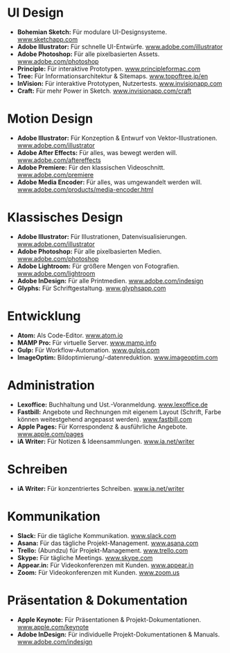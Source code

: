 # UI Design
- **Bohemian Sketch:** Für modulare UI-Designsysteme. www.sketchapp.com
- **Adobe Illustrator:** Für schnelle UI-Entwürfe. www.adobe.com/illustrator
- **Adobe Photoshop:** Für alle pixelbasierten Assets. www.adobe.com/photoshop
- **Principle:** Für interaktive Prototypen. www.principleformac.com
- **Tree:** Für Informationsarchitektur & Sitemaps. www.topoftree.jp/en
- **InVision:** Für interaktive Prototypen, Nutzertests. www.invisionapp.com
- **Craft:** Für mehr Power in Sketch. www.invisionapp.com/craft

# Motion Design
- **Adobe Illustrator:** Für Konzeption & Entwurf von Vektor-Illustrationen. www.adobe.com/illustrator
- **Adobe After Effects:** Für alles, was bewegt werden will. www.adobe.com/aftereffects
- **Adobe Premiere:** Für den klassischen Videoschnitt. www.adobe.com/premiere
- **Adobe Media Encoder:** Für alles, was umgewandelt werden will. www.adobe.com/products/media-encoder.html

# Klassisches Design
- **Adobe Illustrator:** Für Illustrationen, Datenvisualisierungen. www.adobe.com/illustrator
- **Adobe Photoshop:** Für alle pixelbasierten Medien. www.adobe.com/photoshop
- **Adobe Lightroom:** Für größere Mengen von Fotografien. www.adobe.com/lightroom
- **Adobe InDesign:** Für alle Printmedien. www.adobe.com/indesign
- **Glyphs:** Für Schriftgestaltung. www.glyphsapp.com

# Entwicklung
- **Atom:** Als Code-Editor. www.atom.io
- **MAMP Pro:** Für virtuelle Server. www.mamp.info
- **Gulp:** Für Workflow-Automation. www.gulpjs.com
- **ImageOptim:** Bildoptimierung/-datenreduktion. www.imageoptim.com

# Administration
- **Lexoffice:** Buchhaltung und Ust.-Voranmeldung. www.lexoffice.de
- **Fastbill:** Angebote und Rechnungen mit eigenem Layout (Schrift, Farbe können weitestgehend angepasst werden). www.fastbill.com
- **Apple Pages:** Für Korrespondenz & ausführliche Angebote. www.apple.com/pages
- **iA Writer:** Für Notizen & Ideensammlungen. www.ia.net/writer

# Schreiben
- **iA Writer:** Für konzentriertes Schreiben. www.ia.net/writer

# Kommunikation
- **Slack:** Für die tägliche Kommunikation. www.slack.com
- **Asana:** Für das tägliche Projekt-Management. www.asana.com
- **Trello:** (Abundzu) für Projekt-Management. www.trello.com
- **Skype:** Für tägliche Meetings. www.skype.com
- **Appear.in:** Für Videokonferenzen mit Kunden. www.appear.in
- **Zoom:** Für Videokonferenzen mit Kunden. www.zoom.us

# Präsentation & Dokumentation
- **Apple Keynote:** Für Präsentationen & Projekt-Dokumentationen. www.apple.com/keynote
- **Adobe InDesign:** Für individuelle Projekt-Dokumentationen & Manuals. www.adobe.com/indesign
